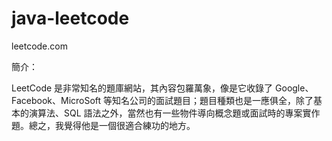 # java-leetcode
leetcode.com

簡介：

LeetCode 是非常知名的題庫網站，其內容包羅萬象，像是它收錄了 Google、Facebook、MicroSoft 等知名公司的面試題目；題目種類也是一應俱全，除了基本的演算法、SQL 語法之外，當然也有一些物件導向概念題或面試時的專案實作題。總之，我覺得他是一個很適合練功的地方。

